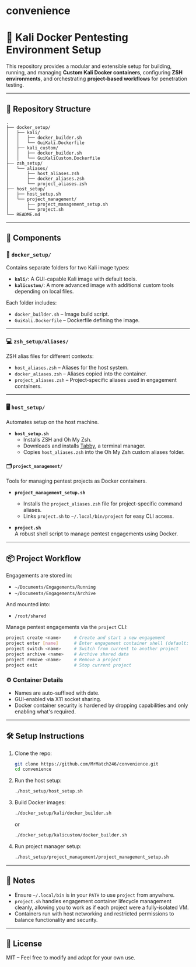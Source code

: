 # convenience

# 🐚 Kali Docker Pentesting Environment Setup

This repository provides a modular and extensible setup for building, running, and managing **Custom Kali Docker containers**, configuring **ZSH environments**, and orchestrating **project-based workflows** for penetration testing.

---

## 📁 Repository Structure

```
.
├── docker_setup/
│   ├── kali/
│   │   ├── docker_builder.sh
│   │   └── GuiKali.Dockerfile
│   ├── kali_custom/
│   │   ├── docker_builder.sh
│   │   └── GuiKaliCustom.Dockerfile
├── zsh_setup/
│   └── aliases/
│       ├── host_aliases.zsh
│       ├── docker_aliases.zsh
│       └── project_aliases.zsh
├── host_setup/
│   ├── host_setup.sh
│   └── project_management/
│       ├── project_management_setup.sh
│       └── project.sh
└── README.md
```

---

## 🚀 Components

### 🐳 `docker_setup/`

Contains separate folders for two Kali image types:

- **`kali/`**: A GUI-capable Kali image with default tools.
- **`kalicustom/`**: A more advanced image with additional custom tools depending on local files.

Each folder includes:
- `docker_builder.sh` – Image build script.
- `GuiKali.Dockerfile` – Dockerfile defining the image.

---

### 💻 `zsh_setup/aliases/`

ZSH alias files for different contexts:

- `host_aliases.zsh` – Aliases for the host system.
- `docker_aliases.zsh` – Aliases copied into the container.
- `project_aliases.zsh` – Project-specific aliases used in engagement containers.

---

### 🖥️ `host_setup/`

Automates setup on the host machine.

- **`host_setup.sh`**
  - Installs ZSH and Oh My Zsh.
  - Downloads and installs [Tabby](https://tabby.sh), a terminal manager.
  - Copies `host_aliases.zsh` into the Oh My Zsh custom aliases folder.

#### 🗂 `project_management/`

Tools for managing pentest projects as Docker containers.

- **`project_management_setup.sh`**
  - Installs the `project_aliases.zsh` file for project-specific command aliases.
  - Links `project.sh` to `~/.local/bin/project` for easy CLI access.

- **`project.sh`**  
  A robust shell script to manage pentest engagements using Docker.

---

## 📦 Project Workflow

Engagements are stored in:
  - `~/Documents/Engagements/Running`
  - `~/Documents/Engagements/Archive`

And mounted into:
  - `/root/shared`
    
Manage pentest engagements via the `project` CLI:

```bash
project create <name>     # Create and start a new engagement
project enter [name]      # Enter engagement container shell (default: current)
project switch <name>     # Switch from current to another project
project archive <name>    # Archive shared data
project remove <name>     # Remove a project
project exit              # Stop current project
```

### ⚙️ Container Details

- Names are auto-suffixed with date.
- GUI-enabled via X11 socket sharing.
- Docker container security is hardened by dropping capabilities and only enabling what's required.

---

## 🛠️ Setup Instructions

1. Clone the repo:
   ```bash
   git clone https://github.com/MrMatch246/convenience.git
   cd convenience
   ```

2. Run the host setup:
   ```bash
   ./host_setup/host_setup.sh
   ```

3. Build Docker images:
   ```bash
   ./docker_setup/kali/docker_builder.sh
   ```
   or
   ```bash
   ./docker_setup/kalicustom/docker_builder.sh
   ```

4. Run project manager setup:
   ```bash
   ./host_setup/project_management/project_management_setup.sh
   ```

---

## 🧠 Notes

- Ensure `~/.local/bin` is in your `PATH` to use `project` from anywhere.
- `project.sh` handles engagement container lifecycle management cleanly, allowing you to work as if each project were a fully-isolated VM.
- Containers run with host networking and restricted permissions to balance functionality and security.

---

## 📜 License

MIT – Feel free to modify and adapt for your own use.
